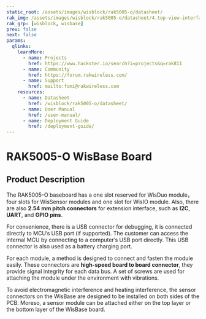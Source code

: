 ```yaml
---
static_root: /assets/images/wisblock/rak5005-o/datasheet/
rak_img: /assets/images/wisblock/rak5005-o/datasheet/4.top-view-interfaces.png
rak_grp: [wisblock, wisbase]
prev: false
next: false
params:
  qlinks:
    learnMore:
      - name: Projects 
        href: https://www.hackster.io/search?i=projects&q=rak811
      - name: Community
        href: https://forum.rakwireless.com/
      - name: Support
        href: mailto:fomi@rakwireless.com
    resources:
      - name: Datasheet
        href: /wisblock/rak5005-o/datasheet/
      - name: User Manual
        href: /user-manual/
      - name: Deployment Guide
        href: /deployment-guide/
---
```



# RAK5005-O WisBase Board



## Product Description

The RAK5005-O baseboard has a one slot reserved for WisDuo module，four slots for WisSensor modules and one slot for WisIO module. Also, there are also **2.54 mm pitch connectors** for extension interface, such as **I2C**, **UART**, and **GPIO pins**.

For convenience, there is a USB connector for debugging, it is connected directly to MCU’s USB port (if supported). The customer can access the internal MCU by connecting to a computer’s USB port directly. This USB connector is also used as a battery charging port.

For each module, a method is designed to connect and fasten the module easily. These connectors are **high-speed board to board connector**, they provide signal integrity for each data bus. A set of screws are used for attaching the module under the environment with vibrations.

To avoid electromagnetic interference and heating interference, the sensor connectors on the WisBase are designed to be installed on both sides of the PCB. Moreso, a sensor module can be attached either on the top layer or the bottom layer of the WisBase board.



<rk-btn
  src="/wisblock/rak5005-o/datasheet/"
  label="Get Started with RAK5005-O WisBase Board"
/>

<rk-quick-links :params="$frontmatter.params.qlinks" />


